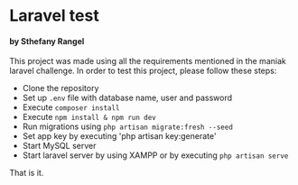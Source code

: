 # Laravel test
#### by Sthefany Rangel

This project was made using all the requirements mentioned in the maniak laravel challenge. 
In order to test this project, please follow these steps:

- Clone the repository
- Set up `.env` file with database name, user and password
- Execute `composer install`
- Execute `npm install & npm run dev`
- Run migrations using `php artisan migrate:fresh --seed`
- Set app key by executing 'php artisan key:generate'
- Start MySQL server
- Start laravel server by using XAMPP or by executing `php artisan serve`

That is it.
